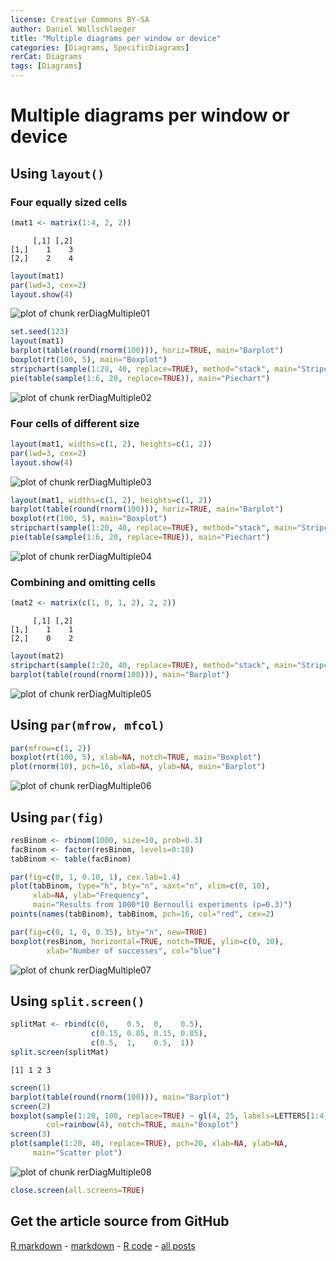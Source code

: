 ```yaml
---
license: Creative Commons BY-SA
author: Daniel Wollschlaeger
title: "Multiple diagrams per window or device"
categories: [Diagrams, SpecificDiagrams]
rerCat: Diagrams
tags: [Diagrams]
---
```


Multiple diagrams per window or device
=========================

Using `layout()`
-------------------------

### Four equally sized cells
    

```r
(mat1 <- matrix(1:4, 2, 2))
```

```
     [,1] [,2]
[1,]    1    3
[2,]    2    4
```

```r
layout(mat1)
par(lwd=3, cex=2)
layout.show(4)
```

![plot of chunk rerDiagMultiple01](../content/assets/figure/rerDiagMultiple01-1.png) 


```r
set.seed(123)
layout(mat1)
barplot(table(round(rnorm(100))), horiz=TRUE, main="Barplot")
boxplot(rt(100, 5), main="Boxplot")
stripchart(sample(1:20, 40, replace=TRUE), method="stack", main="Stripchart")
pie(table(sample(1:6, 20, replace=TRUE)), main="Piechart")
```

![plot of chunk rerDiagMultiple02](../content/assets/figure/rerDiagMultiple02-1.png) 

### Four cells of different size


```r
layout(mat1, widths=c(1, 2), heights=c(1, 2))
par(lwd=3, cex=2)
layout.show(4)
```

![plot of chunk rerDiagMultiple03](../content/assets/figure/rerDiagMultiple03-1.png) 


```r
layout(mat1, widths=c(1, 2), heights=c(1, 2))
barplot(table(round(rnorm(100))), horiz=TRUE, main="Barplot")
boxplot(rt(100, 5), main="Boxplot")
stripchart(sample(1:20, 40, replace=TRUE), method="stack", main="Stripchart")
pie(table(sample(1:6, 20, replace=TRUE)), main="Piechart")
```

![plot of chunk rerDiagMultiple04](../content/assets/figure/rerDiagMultiple04-1.png) 

### Combining and omitting cells


```r
(mat2 <- matrix(c(1, 0, 1, 2), 2, 2))
```

```
     [,1] [,2]
[1,]    1    1
[2,]    0    2
```

```r
layout(mat2)
stripchart(sample(1:20, 40, replace=TRUE), method="stack", main="Stripchart")
barplot(table(round(rnorm(100))), main="Barplot")
```

![plot of chunk rerDiagMultiple05](../content/assets/figure/rerDiagMultiple05-1.png) 

Using `par(mfrow, mfcol)`
-------------------------


```r
par(mfrow=c(1, 2))
boxplot(rt(100, 5), xlab=NA, notch=TRUE, main="Boxplot")
plot(rnorm(10), pch=16, xlab=NA, ylab=NA, main="Barplot")
```

![plot of chunk rerDiagMultiple06](../content/assets/figure/rerDiagMultiple06-1.png) 

Using `par(fig)`
-------------------------


```r
resBinom <- rbinom(1000, size=10, prob=0.3)
facBinom <- factor(resBinom, levels=0:10)
tabBinom <- table(facBinom)
```


```r
par(fig=c(0, 1, 0.10, 1), cex.lab=1.4)
plot(tabBinom, type="h", bty="n", xaxt="n", xlim=c(0, 10),
     xlab=NA, ylab="Frequency",
     main="Results from 1000*10 Bernoulli experiments (p=0.3)")
points(names(tabBinom), tabBinom, pch=16, col="red", cex=2)

par(fig=c(0, 1, 0, 0.35), bty="n", new=TRUE)
boxplot(resBinom, horizontal=TRUE, notch=TRUE, ylim=c(0, 10), 
        xlab="Number of successes", col="blue")
```

![plot of chunk rerDiagMultiple07](../content/assets/figure/rerDiagMultiple07-1.png) 

Using `split.screen()`
-------------------------


```r
splitMat <- rbind(c(0,    0.5,  0,    0.5),
                  c(0.15, 0.85, 0.15, 0.85),
                  c(0.5,  1,    0.5,  1))
split.screen(splitMat)
```

```
[1] 1 2 3
```

```r
screen(1)
barplot(table(round(rnorm(100))), main="Barplot")
screen(2)
boxplot(sample(1:20, 100, replace=TRUE) ~ gl(4, 25, labels=LETTERS[1:4]),
        col=rainbow(4), notch=TRUE, main="Boxplot")
screen(3)
plot(sample(1:20, 40, replace=TRUE), pch=20, xlab=NA, ylab=NA,
     main="Scatter plot")
```

![plot of chunk rerDiagMultiple08](../content/assets/figure/rerDiagMultiple08-1.png) 

```r
close.screen(all.screens=TRUE)
```

Get the article source from GitHub
----------------------------------------------

[R markdown](https://github.com/dwoll/RExRepos/raw/master/Rmd/diagMultiple.Rmd) - [markdown](https://github.com/dwoll/RExRepos/raw/master/md/diagMultiple.md) - [R code](https://github.com/dwoll/RExRepos/raw/master/R/diagMultiple.R) - [all posts](https://github.com/dwoll/RExRepos/)
